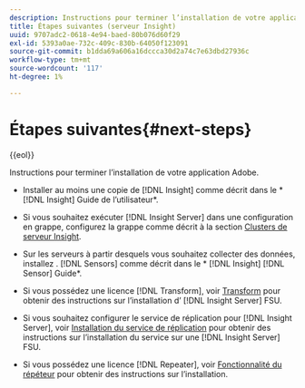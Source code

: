```yaml
---
description: Instructions pour terminer l’installation de votre application Adobe.
title: Étapes suivantes (serveur Insight)
uuid: 9707adc2-0618-4e94-baed-80b076d60f29
exl-id: 5393a0ae-732c-409c-830b-64050f123091
source-git-commit: b1dda69a606a16dccca30d2a74c7e63dbd27936c
workflow-type: tm+mt
source-wordcount: '117'
ht-degree: 1%

---
```


# Étapes suivantes{#next-steps}

{{eol}}

Instructions pour terminer l’installation de votre application Adobe.

* Installer au moins une copie de [!DNL Insight] comme décrit dans le * [!DNL Insight] Guide de l’utilisateur*.

* Si vous souhaitez exécuter [!DNL Insight Server] dans une configuration en grappe, configurez la grappe comme décrit à la section [Clusters de serveur Insight](../../../home/c-inst-svr/c-install-ins-svr/c-ins-svr-clstrs/c-abt-ins-svr-clsters.md).

* Sur les serveurs à partir desquels vous souhaitez collecter des données, installez . [!DNL Sensors] comme décrit dans le * [!DNL Insight] [!DNL Sensor] Guide*.

* Si vous possédez une licence [!DNL Transform], voir [Transform](../../../home/c-inst-svr/c-tfm/c-tfm.md#concept-2da4db2b6f444e93ace22d3b3aecb4f2) pour obtenir des instructions sur l’installation d’ [!DNL Insight Server] FSU.

* Si vous souhaitez configurer le service de réplication pour [!DNL Insight Server], voir [Installation du service de réplication](../../../home/c-inst-svr/c-ins-svr-rep-svc/c-inst-rep-svc.md#concept-4743b6621f394ee39cf0635230996925) pour obtenir des instructions sur l’installation du service sur une [!DNL Insight Server] FSU.

* Si vous possédez une licence [!DNL Repeater], voir [Fonctionnalité du répéteur](../../../home/c-inst-svr/c-rptr-fntly/c-rptr-fntly.md) pour obtenir des instructions sur l’installation.
